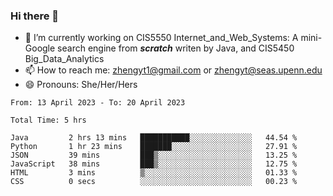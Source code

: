 ### Hi there 👋

<!--
**zhengyt1/zhengyt1** is a ✨ _special_ ✨ repository because its `README.md` (this file) appears on your GitHub profile.

Here are some ideas to get you started:

- 🔭 I’m currently working on ...
- 🌱 I’m currently learning ...
- 👯 I’m looking to collaborate on ...
- 🤔 I’m looking for help with ...
- 💬 Ask me about ...
- 📫 How to reach me: ...
- 😄 Pronouns: ...
- ⚡ Fun fact: ...
-->

- 🔭 I’m currently working on CIS5550 Internet_and_Web_Systems: A mini-Google search engine from ***scratch*** writen by Java, and CIS5450 Big_Data_Analytics
- 📫 How to reach me: zhengyt1@gmail.com or zhengyt@seas.upenn.edu
- 😄 Pronouns: She/Her/Hers



<!--START_SECTION:waka-->

```text
From: 13 April 2023 - To: 20 April 2023

Total Time: 5 hrs

Java         2 hrs 13 mins   ███████████░░░░░░░░░░░░░░   44.54 %
Python       1 hr 23 mins    ███████░░░░░░░░░░░░░░░░░░   27.91 %
JSON         39 mins         ███▒░░░░░░░░░░░░░░░░░░░░░   13.25 %
JavaScript   38 mins         ███▒░░░░░░░░░░░░░░░░░░░░░   12.75 %
HTML         3 mins          ▒░░░░░░░░░░░░░░░░░░░░░░░░   01.33 %
CSS          0 secs          ░░░░░░░░░░░░░░░░░░░░░░░░░   00.23 %
```

<!--END_SECTION:waka-->
